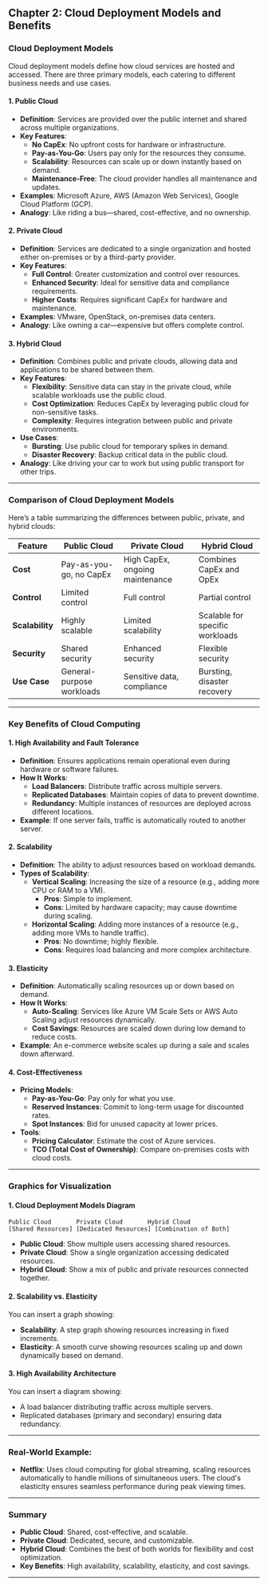 ## **Chapter 2: Cloud Deployment Models and Benefits**  

### **Cloud Deployment Models**  
Cloud deployment models define how cloud services are hosted and accessed. There are three primary models, each catering to different business needs and use cases.  

#### **1. Public Cloud**  
- **Definition**: Services are provided over the public internet and shared across multiple organizations.  
- **Key Features**:  
  - **No CapEx**: No upfront costs for hardware or infrastructure.  
  - **Pay-as-You-Go**: Users pay only for the resources they consume.  
  - **Scalability**: Resources can scale up or down instantly based on demand.  
  - **Maintenance-Free**: The cloud provider handles all maintenance and updates.  
- **Examples**: Microsoft Azure, AWS (Amazon Web Services), Google Cloud Platform (GCP).  
- **Analogy**: Like riding a bus—shared, cost-effective, and no ownership.  

#### **2. Private Cloud**  
- **Definition**: Services are dedicated to a single organization and hosted either on-premises or by a third-party provider.  
- **Key Features**:  
  - **Full Control**: Greater customization and control over resources.  
  - **Enhanced Security**: Ideal for sensitive data and compliance requirements.  
  - **Higher Costs**: Requires significant CapEx for hardware and maintenance.  
- **Examples**: VMware, OpenStack, on-premises data centers.  
- **Analogy**: Like owning a car—expensive but offers complete control.  

#### **3. Hybrid Cloud**  
- **Definition**: Combines public and private clouds, allowing data and applications to be shared between them.  
- **Key Features**:  
  - **Flexibility**: Sensitive data can stay in the private cloud, while scalable workloads use the public cloud.  
  - **Cost Optimization**: Reduces CapEx by leveraging public cloud for non-sensitive tasks.  
  - **Complexity**: Requires integration between public and private environments.  
- **Use Cases**:  
  - **Bursting**: Use public cloud for temporary spikes in demand.  
  - **Disaster Recovery**: Backup critical data in the public cloud.  
- **Analogy**: Like driving your car to work but using public transport for other trips.  

---

### **Comparison of Cloud Deployment Models**  
Here’s a table summarizing the differences between public, private, and hybrid clouds:  

| **Feature**            | **Public Cloud**                  | **Private Cloud**                | **Hybrid Cloud**                |  
|-------------------------|-----------------------------------|----------------------------------|---------------------------------|  
| **Cost**               | Pay-as-you-go, no CapEx           | High CapEx, ongoing maintenance  | Combines CapEx and OpEx         |  
| **Control**            | Limited control                   | Full control                     | Partial control                 |  
| **Scalability**        | Highly scalable                   | Limited scalability              | Scalable for specific workloads |  
| **Security**           | Shared security                   | Enhanced security                | Flexible security               |  
| **Use Case**           | General-purpose workloads         | Sensitive data, compliance       | Bursting, disaster recovery     |  

---

### **Key Benefits of Cloud Computing**  

#### **1. High Availability and Fault Tolerance**  
- **Definition**: Ensures applications remain operational even during hardware or software failures.  
- **How It Works**:  
  - **Load Balancers**: Distribute traffic across multiple servers.  
  - **Replicated Databases**: Maintain copies of data to prevent downtime.  
  - **Redundancy**: Multiple instances of resources are deployed across different locations.  
- **Example**: If one server fails, traffic is automatically routed to another server.  

#### **2. Scalability**  
- **Definition**: The ability to adjust resources based on workload demands.  
- **Types of Scalability**:  
  - **Vertical Scaling**: Increasing the size of a resource (e.g., adding more CPU or RAM to a VM).  
    - **Pros**: Simple to implement.  
    - **Cons**: Limited by hardware capacity; may cause downtime during scaling.  
  - **Horizontal Scaling**: Adding more instances of a resource (e.g., adding more VMs to handle traffic).  
    - **Pros**: No downtime; highly flexible.  
    - **Cons**: Requires load balancing and more complex architecture.  

#### **3. Elasticity**  
- **Definition**: Automatically scaling resources up or down based on demand.  
- **How It Works**:  
  - **Auto-Scaling**: Services like Azure VM Scale Sets or AWS Auto Scaling adjust resources dynamically.  
  - **Cost Savings**: Resources are scaled down during low demand to reduce costs.  
- **Example**: An e-commerce website scales up during a sale and scales down afterward.  

#### **4. Cost-Effectiveness**  
- **Pricing Models**:  
  - **Pay-as-You-Go**: Pay only for what you use.  
  - **Reserved Instances**: Commit to long-term usage for discounted rates.  
  - **Spot Instances**: Bid for unused capacity at lower prices.  
- **Tools**:  
  - **Pricing Calculator**: Estimate the cost of Azure services.  
  - **TCO (Total Cost of Ownership)**: Compare on-premises costs with cloud costs.  

---

### **Graphics for Visualization**  

#### **1. Cloud Deployment Models Diagram**  
```
Public Cloud       Private Cloud       Hybrid Cloud  
[Shared Resources] [Dedicated Resources] [Combination of Both]  
```  
- **Public Cloud**: Show multiple users accessing shared resources.  
- **Private Cloud**: Show a single organization accessing dedicated resources.  
- **Hybrid Cloud**: Show a mix of public and private resources connected together.  

#### **2. Scalability vs. Elasticity**  
You can insert a graph showing:  
- **Scalability**: A step graph showing resources increasing in fixed increments.  
- **Elasticity**: A smooth curve showing resources scaling up and down dynamically based on demand.  

#### **3. High Availability Architecture**  
You can insert a diagram showing:  
- A load balancer distributing traffic across multiple servers.  
- Replicated databases (primary and secondary) ensuring data redundancy.  

---

### **Real-World Example**:  
- **Netflix**: Uses cloud computing for global streaming, scaling resources automatically to handle millions of simultaneous users. The cloud's elasticity ensures seamless performance during peak viewing times.  

---

### **Summary**  
- **Public Cloud**: Shared, cost-effective, and scalable.  
- **Private Cloud**: Dedicated, secure, and customizable.  
- **Hybrid Cloud**: Combines the best of both worlds for flexibility and cost optimization.  
- **Key Benefits**: High availability, scalability, elasticity, and cost savings.  

---
